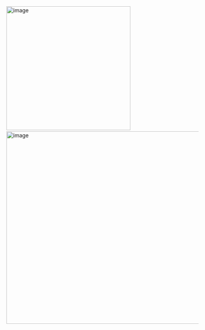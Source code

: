 <img width="325" alt="image" src="https://github.com/user-attachments/assets/d3810179-d50c-4514-9a3b-92ddb266ec9c">
&nbsp;
<img width="505" alt="image" src="https://github.com/user-attachments/assets/fb7d8ae0-8a7a-4402-8433-32a2dc877a42">

